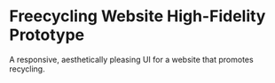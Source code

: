 # Freecycling Website High-Fidelity Prototype

A responsive, aesthetically pleasing UI for a website that promotes recycling.
